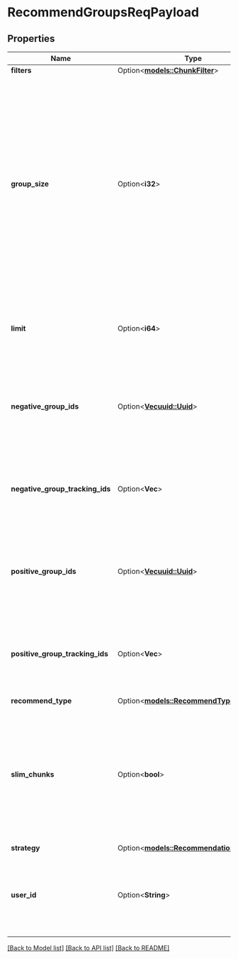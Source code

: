 # RecommendGroupsReqPayload

## Properties

Name | Type | Description | Notes
------------ | ------------- | ------------- | -------------
**filters** | Option<[**models::ChunkFilter**](ChunkFilter.md)> |  | [optional]
**group_size** | Option<**i32**> | The number of chunks to fetch for each group. This is the number of chunks which will be returned in the response for each group. The default is 3. If this is set to a large number, we recommend setting slim_chunks to true to avoid returning the content and chunk_html of the chunks so as to reduce latency due to content download and serialization. | [optional]
**limit** | Option<**i64**> | The number of groups to return. This is the number of groups which will be returned in the response. The default is 10. | [optional]
**negative_group_ids** | Option<[**Vec<uuid::Uuid>**](uuid::Uuid.md)> | The ids of the groups to be used as negative examples for the recommendation. The groups in this array will be used to filter out similar groups. | [optional]
**negative_group_tracking_ids** | Option<**Vec<String>**> | The ids of the groups to be used as negative examples for the recommendation. The groups in this array will be used to filter out similar groups. | [optional]
**positive_group_ids** | Option<[**Vec<uuid::Uuid>**](uuid::Uuid.md)> | The ids of the groups to be used as positive examples for the recommendation. The groups in this array will be used to find similar groups. | [optional]
**positive_group_tracking_ids** | Option<**Vec<String>**> | The ids of the groups to be used as positive examples for the recommendation. The groups in this array will be used to find similar groups. | [optional]
**recommend_type** | Option<[**models::RecommendType**](RecommendType.md)> |  | [optional]
**slim_chunks** | Option<**bool**> | Set slim_chunks to true to avoid returning the content and chunk_html of the chunks. This is useful for when you want to reduce amount of data over the wire for latency improvement (typicall 10-50ms). Default is false. | [optional]
**strategy** | Option<[**models::RecommendationStrategy**](RecommendationStrategy.md)> |  | [optional]
**user_id** | Option<**String**> | The user_id is the id of the user who is making the request. This is used to track user interactions with the rrecommendation results. | [optional]

[[Back to Model list]](../README.md#documentation-for-models) [[Back to API list]](../README.md#documentation-for-api-endpoints) [[Back to README]](../README.md)


